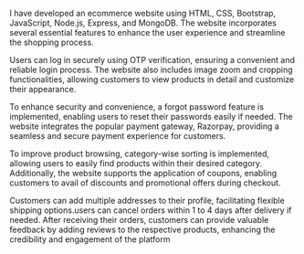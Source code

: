 I have developed an ecommerce website using HTML, CSS, Bootstrap, JavaScript, Node.js, Express, and MongoDB. The website incorporates several essential features to enhance the user experience and streamline the shopping process.

Users can log in securely using OTP verification, ensuring a convenient and reliable login process. The website also includes image zoom and cropping functionalities, allowing customers to view products in detail and customize their appearance.

To enhance security and convenience, a forgot password feature is implemented, enabling users to reset their passwords easily if needed. The website integrates the popular payment gateway, Razorpay, providing a seamless and secure payment experience for customers.

To improve product browsing, category-wise sorting is implemented, allowing users to easily find products within their desired category. Additionally, the website supports the application of coupons, enabling customers to avail of discounts and promotional offers during checkout.

Customers can add multiple addresses to their profile, facilitating flexible shipping options.users can cancel orders within 1 to 4 days after delivery if needed.
After receiving their orders, customers can provide valuable feedback by adding reviews to the respective products, enhancing the credibility and engagement of the platform

